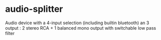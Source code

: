 # audio-splitter
Audio device with a 4-input selection (including builtin bluetooth) an 3 output : 2 stereo RCA + 1 balanced mono output with switchable low pass filter
